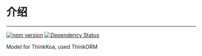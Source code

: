 # 介绍
-----

[![npm version](https://badge.fury.io/js/think_lib.svg)](https://badge.fury.io/js/think_lib)
[![Dependency Status](https://david-dm.org/richenlin/think_lib.svg)](https://david-dm.org/richenlin/think_lib)

Model for ThinkKoa, used ThinkORM